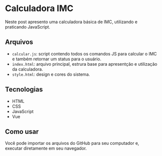 # Calculadora IMC

Neste post apresento uma calculadora básica de IMC, utilizando e praticando JavaScript.

## Arquivos

- `calcular.js`: script contendo todos os comandos JS para calcular o IMC e também retornar um status para o usuário.
- `index.html`: arquivo principal, estrura base para apresentção e utilização da calculadora.
- `style.html`: design e cores do sistema.

## Tecnologias

- HTML
- CSS
- JavaScript
- Vue

## Como usar

Você pode importar os arquivos do GitHub para seu computador e, executar diretamente em seu navegador.